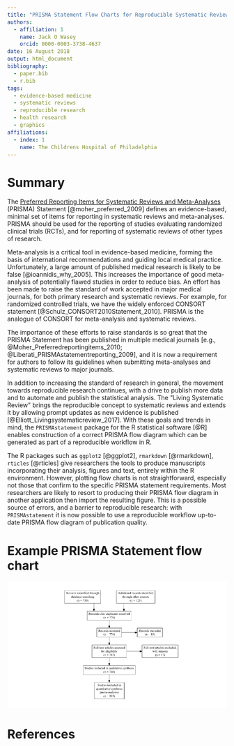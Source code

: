 ```yaml
---
title: "PRISMA Statement Flow Charts for Reproducible Systematic Reviews and Meta-analyses"
authors:
  - affiliation: 1
    name: Jack O Wasey
    orcid: 0000-0003-3738-4637
date: 16 August 2018
output: html_document
bibliography:
  - paper.bib
  - r.bib
tags:
  - evidence-based medicine
  - systematic reviews
  - reproducible research
  - health research
  - graphics
affiliations:
  - index: 1
    name: The Childrens Hospital of Philadelphia
---
```

# Summary

The [Preferred Reporting Items for Systematic Reviews and Meta-Analyses](http://prisma-statement.org) (PRISMA) Statement  [@moher_preferred_2009] defines an evidence-based, minimal set of items for reporting in systematic reviews and meta-analyses. PRISMA should be used for the reporting of studies evaluating randomized clinical trials (RCTs), and for reporting of systematic reviews of other types of research.

Meta-analysis is a critical tool in evidence-based medicine, forming the basis of international recommendations and guiding local medical practice. Unfortunately, a large amount of published medical research is likely to be false [@ioannidis_why_2005]. This increases the importance of good meta-analysis of potentially flawed studies in order to reduce bias. An effort has been made to raise the standard of work accepted in major medical journals, for both primary research and systematic reviews. For example, for randomized controlled trials, we have the widely enforced CONSORT statement [@Schulz_CONSORT2010Statement_2010]. PRISMA is the analogue of CONSORT for meta-analysis and systematic reviews.

The importance of these efforts to raise standards is so great that the PRISMA Statement has been published in multiple medical journals [e.g., @Moher_Preferredreportingitems_2010; @Liberati_PRISMAstatementreporting_2009], and it is now a requirement for authors to follow its guidelines when submitting meta-analyses and systematic reviews to major journals.

In addition to increasing the standard of research in general, the movement towards reproducible research continues, with a drive to publish more data and to automate and publish the statistical analysis. The "Living Systematic Review" brings the reproducible concept to systematic reviews and extends it by allowing prompt updates as new evidence is published [@Elliott_Livingsystematicreview_2017]. With these goals and trends in mind, the `PRISMAstatement` package for the R statistical software [@R] enables construction of a correct PRISMA flow diagram which can be generated as part of a reproducible workflow in R.

The R packages such as `ggplot2` [@ggplot2], `rmarkdown` [@rmarkdown], `rticles` [@rticles] give researchers the tools to produce manuscripts incorporating their analysis, figures and text, entirely within the R environment. However, plotting flow charts is not straightforward, especially not those that confirm to the specific PRISMA statement requirements. Most researchers are likely to resort to producing their PRISMA flow diagram in another application then import the resulting figure. This is a possible source of errors, and a barrier to reproducible research: with `PRISMAstatement` it is now possible to use a reproducible workflow up-to-date PRISMA flow diagram of publication quality.

# Example PRISMA Statement flow chart

![Example PRISMA Statement flow chart](paper_files/figure-gfm/buildexample-1.png)

# References
